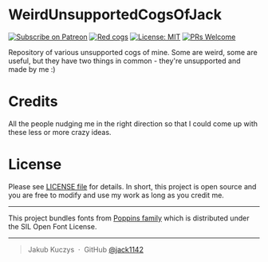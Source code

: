 # WeirdUnsupportedCogsOfJack

[![Subscribe on Patreon](https://img.shields.io/badge/Support%20me%20on-Patreon-orange.svg?logo=patreon)](https://www.patreon.com/Jackenmen)
[![Red cogs](https://img.shields.io/badge/Red--DiscordBot-cogs-red.svg)](https://github.com/Cog-Creators/Red-DiscordBot/tree/V3/develop)
[![License: MIT](https://img.shields.io/badge/License-MIT-yellow.svg)](https://opensource.org/licenses/MIT)
[![PRs Welcome](https://img.shields.io/badge/PRs-welcome-brightgreen.svg)](http://makeapullrequest.com)

Repository of various unsupported cogs of mine. Some are weird, some are useful, but they have two things in common - they're unsupported and made by me :)

# Credits

All the people nudging me in the right direction so that I could come up with these less or more crazy ideas.

# License

Please see [LICENSE file](LICENSE) for details. In short, this project is open source and you are free to modify and use my work as long as you credit me.

---

This project bundles fonts from [Poppins family](https://www.google.com/get/noto/) which is distributed under the SIL Open Font License.

---

> Jakub Kuczys &nbsp;&middot;&nbsp;
> GitHub [@jack1142](https://github.com/jack1142)
